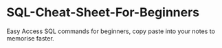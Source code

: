 # SQL-Cheat-Sheet-For-Beginners
Easy Access SQL commands for beginners, copy paste into your notes to memorise faster. 
